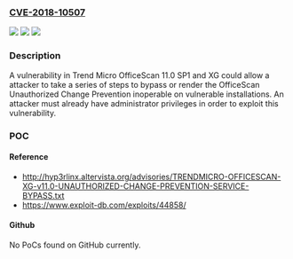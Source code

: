 ### [CVE-2018-10507](https://cve.mitre.org/cgi-bin/cvename.cgi?name=CVE-2018-10507)
![](https://img.shields.io/static/v1?label=Product&message=Trend%20Micro%20OfficeScan&color=blue)
![](https://img.shields.io/static/v1?label=Version&message=n%2Fa&color=blue)
![](https://img.shields.io/static/v1?label=Vulnerability&message=Insecure%20Permissions&color=brighgreen)

### Description

A vulnerability in Trend Micro OfficeScan 11.0 SP1 and XG could allow a attacker to take a series of steps to bypass or render the OfficeScan Unauthorized Change Prevention inoperable on vulnerable installations. An attacker must already have administrator privileges in order to exploit this vulnerability.

### POC

#### Reference
- http://hyp3rlinx.altervista.org/advisories/TRENDMICRO-OFFICESCAN-XG-v11.0-UNAUTHORIZED-CHANGE-PREVENTION-SERVICE-BYPASS.txt
- https://www.exploit-db.com/exploits/44858/

#### Github
No PoCs found on GitHub currently.

